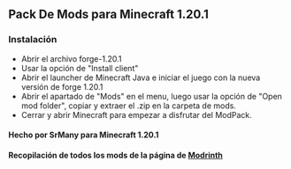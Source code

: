 ## Pack De Mods para Minecraft 1.20.1

### Instalación 

* Abrir el archivo forge-1.20.1
* Usar la opción de "Install client"
* Abrir el launcher de Minecraft Java e iniciar el juego con la nueva versión de forge 1.20.1
* Abrir el apartado de "Mods" en el menu, luego usar la opción de "Open mod folder", copiar y extraer el .zip en la carpeta de mods.
* Cerrar y abrir Minecraft para empezar a disfrutar del ModPack.


#### Hecho por SrMany para Minecraft 1.20.1

#### Recopilación de todos los mods de la página de [Modrinth]([Modrinth](https://modrinth.com/mods))
